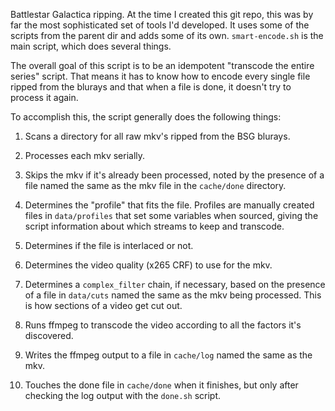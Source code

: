 Battlestar Galactica ripping. At the time I created this git repo,
this was by far the most sophisticated set of tools I'd developed.
It uses some of the scripts from the parent dir and adds some of
its own. `smart-encode.sh` is the main script, which does several
things.

The overall goal of this script is to be an idempotent "transcode
the entire series" script. That means it has to know how to encode
every single file ripped from the blurays and that when a file is
done, it doesn't try to process it again.

To accomplish this, the script generally does the following things:

1. Scans a directory for all raw mkv's ripped from the BSG blurays.

1. Processes each mkv serially.

1. Skips the mkv if it's already been processed, noted by the
presence of a file named the same as the mkv file in the
`cache/done` directory.

1. Determines the "profile" that fits the file. Profiles are
manually created files in `data/profiles` that set some variables
when sourced, giving the script information about which streams to
keep and transcode.

1. Determines if the file is interlaced or not.

1. Determines the video quality (x265 CRF) to use for the mkv.

1. Determines a `complex_filter` chain, if necessary, based on
the presence of a file in `data/cuts` named the same as the mkv
being processed. This is how sections of a video get cut out.

1. Runs ffmpeg to transcode the video according to all the factors
it's discovered.

1. Writes the ffmpeg output to a file in `cache/log` named the same
as the mkv.

1. Touches the done file in `cache/done` when it finishes, but
only after checking the log output with the `done.sh` script.
